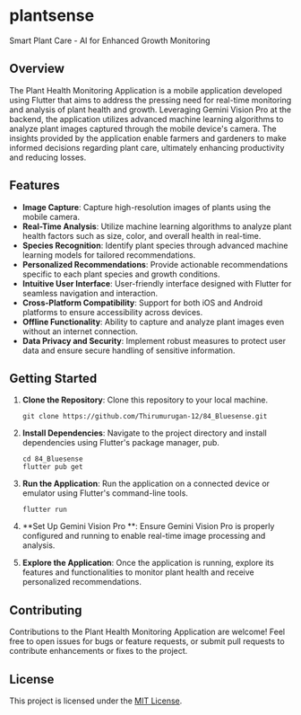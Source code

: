 # plantsense

Smart Plant Care - AI for Enhanced
Growth Monitoring


## Overview
The Plant Health Monitoring Application is a mobile application developed using Flutter that aims to address the pressing need for real-time monitoring and analysis of plant health and growth. Leveraging Gemini Vision Pro at the backend, the application utilizes advanced machine learning algorithms to analyze plant images captured through the mobile device's camera. The insights provided by the application enable farmers and gardeners to make informed decisions regarding plant care, ultimately enhancing productivity and reducing losses.

## Features
- **Image Capture**: Capture high-resolution images of plants using the mobile camera.
- **Real-Time Analysis**: Utilize machine learning algorithms to analyze plant health factors such as size, color, and overall health in real-time.
- **Species Recognition**: Identify plant species through advanced machine learning models for tailored recommendations.
- **Personalized Recommendations**: Provide actionable recommendations specific to each plant species and growth conditions.
- **Intuitive User Interface**: User-friendly interface designed with Flutter for seamless navigation and interaction.
- **Cross-Platform Compatibility**: Support for both iOS and Android platforms to ensure accessibility across devices.
- **Offline Functionality**: Ability to capture and analyze plant images even without an internet connection.
- **Data Privacy and Security**: Implement robust measures to protect user data and ensure secure handling of sensitive information.

## Getting Started
1. **Clone the Repository**: Clone this repository to your local machine.
   ```
   git clone https://github.com/Thirumurugan-12/84_Bluesense.git
   ```
   
2. **Install Dependencies**: Navigate to the project directory and install dependencies using Flutter's package manager, pub.
   ```
   cd 84_Bluesense
   flutter pub get
   ```

3. **Run the Application**: Run the application on a connected device or emulator using Flutter's command-line tools.
   ```
   flutter run
   ```

4. **Set Up Gemini Vision Pro **: Ensure Gemini Vision Pro is properly configured and running to enable real-time image processing and analysis.

5. **Explore the Application**: Once the application is running, explore its features and functionalities to monitor plant health and receive personalized recommendations.

## Contributing
Contributions to the Plant Health Monitoring Application are welcome! Feel free to open issues for bugs or feature requests, or submit pull requests to contribute enhancements or fixes to the project.

## License
This project is licensed under the [MIT License](LICENSE).
